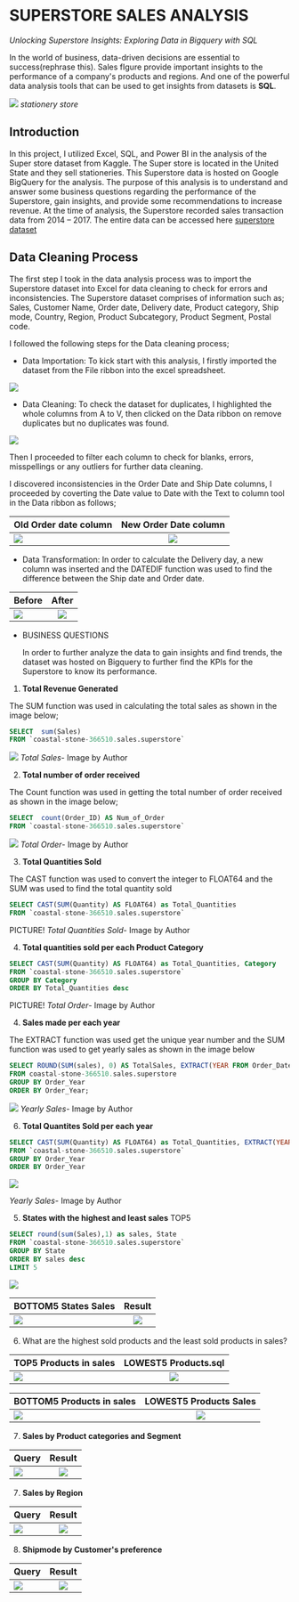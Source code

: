 # SUPERSTORE SALES ANALYSIS

_Unlocking Superstore Insights: Exploring Data in Bigquery with SQL_

In the world of business, data-driven decisions are essential to success(rephrase this). Sales fIgure provide important insights to the performance of a company's products and regions. And one of the powerful data analysis tools that can be used to get insights from datasets is **SQL**.

![](stationerystore.jpeg)
                                        _stationery store_


##  Introduction

In this project, I utilized Excel, SQL, and Power BI in the analysis of the Super store dataset from Kaggle. 
The Super store is located in the United State and they sell stationeries. This Superstore data is hosted on Google BigQuery for the analysis. 
The purpose of this analysis is to understand and answer some business questions regarding the performance of the Superstore, gain insights, and provide some recommendations to increase revenue.
At the time of analysis, the Superstore recorded sales transaction data from 2014 – 2017. The entire data can be accessed here [superstore dataset](https://www.kaggle.com/datasets/ishanshrivastava28/superstore-sales)

## Data Cleaning Process

The first step I took in the data analysis process was to import the Superstore dataset into Excel for data cleaning to check for errors and inconsistencies. The Superstore dataset comprises of information such as; Sales, Customer Name, Order date, Delivery date, Product category, Ship mode, Country, Region, Product Subcategory, Product Segment, Postal code.

I followed the following steps for the Data cleaning process;

- Data Importation: To kick start with this analysis, I firstly imported the dataset from the File ribbon into the excel spreadsheet.

![](DataImport.JPG)

- Data Cleaning:  To check the dataset for duplicates, I highlighted the whole columns from A to V, then clicked on the Data ribbon on remove duplicates but no duplicates was found.

![](Duplicate0.JPG)

Then I proceeded to filter each column to check for blanks, errors, misspellings or any outliers for further data cleaning. 

I discovered inconsistencies in the Order Date and Ship Date columns, I proceeded by coverting the Date value to Date with the Text to column tool in the Data ribbon as follows;


  Old Order date column     				                    |     					New Order Date column
:-------------------------------------------------------|:---------------------------------------------------------:
![](Date1.JPG)						                              |	![](Date2.JPG)


- Data Transformation: In order to calculate the Delivery day, a new column was inserted and the DATEDIF function was used to find the difference between the Ship date and Order date.


 Before                      				                    |     				After
:-------------------------------------------------------|:---------------------------------------------------------:
![](DelDay1.JPG)						                            |	![](DelDay2.JPG)


- BUSINESS QUESTIONS
  
  In order to further analyze the data to gain insights and find trends, the dataset was hosted on Bigquery to further find the KPIs for the Superstore to know its performance.
  
1. **Total Revenue Generated**
 
 The SUM function was used in calculating the total sales as shown in the image below;

```sql
SELECT  sum(Sales)
FROM `coastal-stone-366510.sales.superstore`
```

![](Total2.JPG)
_Total Sales_- Image by Author



2. **Total number of order received**

  The Count function was used in getting the total number of order received as shown in the image below;
```sql
SELECT  count(Order_ID) AS Num_of_Order
FROM `coastal-stone-366510.sales.superstore`
```
![](Order2.JPG)
 _Total Order_- Image by Author



3. **Total Quantities Sold**

The CAST function was used to convert the integer to FLOAT64 and the SUM was used to find the total quantity sold

```sql
SELECT CAST(SUM(Quantity) AS FLOAT64) as Total_Quantities
FROM `coastal-stone-366510.sales.superstore`
```
PICTURE!
_Total Quantities Sold_- Image by Author

4. **Total quantities sold per each Product Category**

```sql
SELECT CAST(SUM(Quantity) AS FLOAT64) as Total_Quantities, Category
FROM `coastal-stone-366510.sales.superstore`
GROUP BY Category
ORDER BY Total_Quantities desc
```
PICTURE!
 _Total Order_- Image by Author
   
4. **Sales made per each year**

The EXTRACT function was used get the unique year number and the SUM function was used to get yearly sales as shown in the image below

```sql
SELECT ROUND(SUM(sales), 0) AS TotalSales, EXTRACT(YEAR FROM Order_Date) AS Order_Year
FROM coastal-stone-366510.sales.superstore
GROUP BY Order_Year
ORDER BY Order_Year;
```

![](YS2.JPG)
 _Yearly Sales_- Image by Author

6. **Total Quantites Sold per each year**

```sql
SELECT CAST(SUM(Quantity) AS FLOAT64) as Total_Quantities, EXTRACT(YEAR FROM Order_Date) AS Order_Year
FROM `coastal-stone-366510.sales.superstore`
GROUP BY Order_Year
ORDER BY Order_Year
```
![](YQty2.JPG)

_Yearly Sales_- Image by Author


5. **States with the highest and least sales**
TOP5
```sql
SELECT round(sum(Sales),1) as sales, State
FROM `coastal-stone-366510.sales.superstore` 
GROUP BY State
ORDER BY sales desc
LIMIT 5
```
![](SATOP.JPG)



BOTTOM5 States Sales                  				           |     				Result
:-------------------------------------------------------|:---------------------------------------------------------:
![](SQLOW.JPG)						                              |	![](SALOW.JPG)



6. What are the highest sold products and the least sold  products in sales?

TOP5 Products in sales                 				           |     				LOWEST5 Products.sql
:-------------------------------------------------------|:---------------------------------------------------------:
![](PQTOP.JPG)						                              |	![](PATOP.JPG)


BOTTOM5 Products in sales                  				       |     				LOWEST5 Products Sales
:-------------------------------------------------------|:---------------------------------------------------------:
![](PALOW.JPG)						                              |	![](PQLOW.JPG)


7. **Sales by Product categories and Segment**


Query                  				                          |     				Result
:-------------------------------------------------------|:---------------------------------------------------------:
![](prod1.JPG)						                              |	![](prod2.JPG)

   
7. **Sales by Region**


Query                  				                          |     				Result
:-------------------------------------------------------|:---------------------------------------------------------:
![](reg1.JPG)						                                |	![](reg2.JPG)


8. **Shipmode by Customer's preference**
   

Query                  				                          |     				Result
:-------------------------------------------------------|:---------------------------------------------------------:
![](ship1.JPG)						                              |	![](ship2.JPG)

